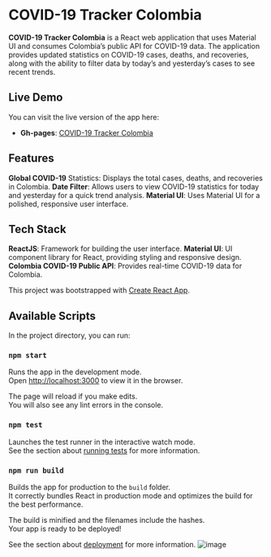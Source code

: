 # COVID-19 Tracker Colombia
**COVID-19 Tracker Colombia** is a React web application that uses Material UI and consumes Colombia’s public API for COVID-19 data. The application provides updated statistics on COVID-19 cases, deaths, and recoveries, along with the ability to filter data by today’s and yesterday’s cases to see recent trends.

## Live Demo
You can visit the live version of the app here:
-   **Gh-pages**: [COVID-19 Tracker Colombia](https://cachaucanes.github.io/Softimus-covid-19/)

## Features
**Global COVID-19** Statistics: Displays the total cases, deaths, and recoveries in Colombia.
**Date Filter**: Allows users to view COVID-19 statistics for today and yesterday for a quick trend analysis.
**Material UI**: Uses Material UI for a polished, responsive user interface.

## Tech Stack
**ReactJS**: Framework for building the user interface.
**Material UI**: UI component library for React, providing styling and responsive design.
**Colombia COVID-19 Public API**: Provides real-time COVID-19 data for Colombia.

This project was bootstrapped with [Create React App](https://github.com/facebook/create-react-app).

## Available Scripts

In the project directory, you can run:

### `npm start`

Runs the app in the development mode.<br />
Open [http://localhost:3000](http://localhost:3000) to view it in the browser.

The page will reload if you make edits.<br />
You will also see any lint errors in the console.

### `npm test`

Launches the test runner in the interactive watch mode.<br />
See the section about [running tests](https://facebook.github.io/create-react-app/docs/running-tests) for more information.

### `npm run build`

Builds the app for production to the `build` folder.<br />
It correctly bundles React in production mode and optimizes the build for the best performance.

The build is minified and the filenames include the hashes.<br />
Your app is ready to be deployed!

See the section about [deployment](https://facebook.github.io/create-react-app/docs/deployment) for more information.
![image](https://github.com/user-attachments/assets/15f8c5c8-2404-49ef-9589-933229aee52d)

